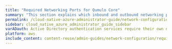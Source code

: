 ```yaml
---
title: "Required Networking Ports for Qumulo Core"
summary: "This section explains which inbound and outbound networking ports Qumulo Core requires."
permalink: /cloud-native-azure-administrator-guide/network-configuration/required-ports.html
sidebar: cloud_native_azure_administrator_guide_sidebar
varADauth: Active Directory authentication services require their own network port range. For an authoritative list, see <a href="https://docs.microsoft.com/en-us/previous-versions/windows/it-pro/windows-server-2008-R2-and-2008/dd772723%28v=ws.10%29?redirectedfrom=MSDN">Active Directory and Active Directory Domain Service Port Requirements</a> in the Windows Server 2008 R2 and Windows Server 2008 documentation.
platform: aws
include_content: content-reuse/admin-guides/network-configuration/required-ports.md
---
```


